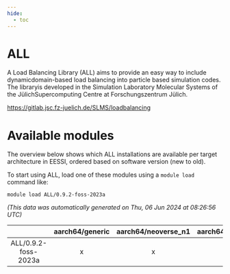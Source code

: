 ```yaml
---
hide:
  - toc
---
```


ALL
===


A Load Balancing Library (ALL) aims to provide an easy way to include dynamicdomain-based load balancing into particle based simulation codes. The libraryis developed in the Simulation Laboratory Molecular Systems of the JülichSupercomputing Centre at Forschungszentrum Jülich.

https://gitlab.jsc.fz-juelich.de/SLMS/loadbalancing
# Available modules


The overview below shows which ALL installations are available per target architecture in EESSI, ordered based on software version (new to old).

To start using ALL, load one of these modules using a `module load` command like:

```shell
module load ALL/0.9.2-foss-2023a
```

*(This data was automatically generated on Thu, 06 Jun 2024 at 08:26:56 UTC)*  

| |aarch64/generic|aarch64/neoverse_n1|aarch64/neoverse_v1|x86_64/generic|x86_64/amd/zen2|x86_64/amd/zen3|x86_64/intel/haswell|x86_64/intel/skylake_avx512|
| :---: | :---: | :---: | :---: | :---: | :---: | :---: | :---: | :---: |
|ALL/0.9.2-foss-2023a|x|x|x|x|x|x|x|x|
